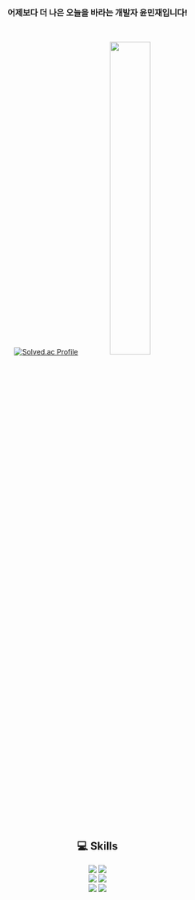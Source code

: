 
<div align=center>
  <h3>
    어제보다 더 나은 오늘을 바라는 개발자 윤민재입니다!
  </h3>
<br>

[![Solved.ac Profile](http://mazassumnida.wtf/api/v2/generate_badge?boj=w124564)](https://solved.ac/w124564/)
<a href="https://github.com/anuraghazra/github-readme-stats">
  <img src="https://github-readme-stats.vercel.app/api?username=yunsbob&show_icons=true&theme=material-palenight&hide_border=true&bg_color=000000&icon_color=fff&text_color=ffffff&title_color=ffffff&count_private=true" width=40% />
</a>

  <h2>
    💻 Skills
  </h2>
  <img src="https://img.shields.io/badge/java-007396?style=for-the-badge&logo=java&logoColor=white">
  <img src="https://img.shields.io/badge/python-3776AB?style=for-the-badge&logo=python&logoColor=white">
  <br>
  <img src="https://img.shields.io/badge/MariaDB-4479A1?style=for-the-badge&logo=MariaDB&logoColor=white"/>
  <img src="https://img.shields.io/badge/mysql-4479A1?style=for-the-badge&logo=mysql&logoColor=white"> 
  <br
  <img src="https://img.shields.io/badge/spring-6DB33F?style=for-the-badge&logo=spring&logoColor=white">
  <img src="https://img.shields.io/badge/SpringBoot-6DB33F?style=for-the-badge&logo=SpringBoot&logoColor=white">
  <img src="https://img.shields.io/badge/django-092E20?style=for-the-badge&logo=django&logoColor=white">
</div>
